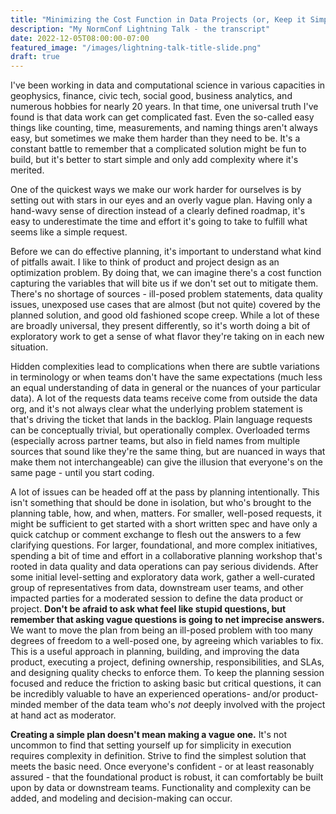 ```yaml
---
title: "Minimizing the Cost Function in Data Projects (or, Keep it Simple, Stupid)"
description: "My NormConf Lightning Talk - the transcript"
date: 2022-12-05T08:00:00-07:00
featured_image: "/images/lightning-talk-title-slide.png"
draft: true
---
```


I've been working in data and computational science in various capacities in geophysics, finance, civic tech, social good, business analytics, and numerous hobbies for nearly 20 years. In that time, one universal truth I've found is that data work can get complicated fast. Even the so-called easy things like counting, time, measurements, and naming things aren't always easy, but sometimes we make them harder than they need to be. It's a constant battle to remember that a complicated solution might be fun to build, but it's better to start simple and only add complexity where it's merited.

One of the quickest ways we make our work harder for ourselves is by setting out with stars in our eyes and an overly vague plan. Having only a hand-wavy sense of direction instead of a clearly defined roadmap, it's easy to underestimate the time and effort it's going to take to fulfill what seems like a simple request.

Before we can do effective planning, it's important to understand what kind of pitfalls await. I like to think of product and project design as an optimization problem. By doing that, we can imagine there's a cost function capturing the variables that will bite us if we don't set out to mitigate them. There's no shortage of sources - ill-posed problem statements, data quality issues, unexposed use cases that are almost (but not quite) covered by the planned solution, and good old fashioned scope creep. While a lot of these are broadly universal, they present differently, so it's worth doing a bit of exploratory work to get a sense of what flavor they're taking on in each new situation.

Hidden complexities lead to complications when there are subtle variations in terminology or when teams don't have the same expectations (much less an equal understanding of data in general or the nuances of your particular data). A lot of the requests data teams receive come from outside the data org, and it's not always clear what the underlying problem statement is that's driving the ticket that lands in the backlog. Plain language requests can be conceptually trivial, but operationally complex. Overloaded terms (especially across partner teams, but also in field names from multiple sources that sound like they're the same thing, but are nuanced in ways that make them not interchangeable) can give the illusion that everyone's on the same page - until you start coding.

A lot of issues can be headed off at the pass by planning intentionally. This isn't something that should be done in isolation, but who's brought to the planning table, how, and when, matters. For smaller, well-posed requests, it might be sufficient to get started with a short written spec and have only a quick catchup or comment exchange to flesh out the answers to a few clarifying questions. For larger, foundational, and more complex initiatives, spending a bit of time and effort in a collaborative planning workshop that's rooted in data quality and data operations can pay serious dividends. After some initial level-setting and exploratory data work, gather a well-curated group of representatives from data, downstream user teams, and other impacted parties for a moderated session to define the data product or project. **Don't be afraid to ask what feel like stupid questions, but remember that asking vague questions is going to net imprecise answers.** We want to move the plan from being an ill-posed problem with too many degrees of freedom to a well-posed one, by agreeing which variables to fix. This is a useful approach in planning, building, and improving the data product, executing a project, defining ownership, responsibilities, and SLAs, and designing quality checks to enforce them. To keep the planning session focused and reduce the friction to asking basic but critical questions, it can be incredibly valuable to have an experienced operations- and/or product-minded member of the data team who's _not_ deeply involved with the project at hand act as moderator.

**Creating a simple plan doesn't mean making a vague one.** It's not uncommon to find that setting yourself up for simplicity in execution requires complexity in definition. Strive to find the simplest solution that meets the basic need. Once everyone's confident - or at least reasonably assured - that the foundational product is robust, it can comfortably be built upon by data or downstream teams. Functionality and complexity can be added, and modeling and decision-making can occur.